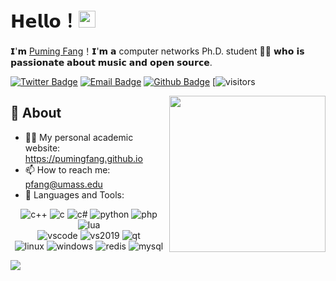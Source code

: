 # 𝗛𝗲𝗹𝗹𝗼！<img src="https://user-images.githubusercontent.com/5679180/79618120-0daffb80-80be-11ea-819e-d2b0fa904d07.gif" width="27px"> 

𝗜'𝗺 [Puming Fang](https://pumingfang.github.io)！𝗜'𝗺 𝗮 computer networks Ph.D. student 👨‍💻 𝘄𝗵𝗼 𝗶𝘀 𝗽𝗮𝘀𝘀𝗶𝗼𝗻𝗮𝘁𝗲 𝗮𝗯𝗼𝘂𝘁 𝗺𝘂𝘀𝗶𝗰 𝗮𝗻𝗱 𝗼𝗽𝗲𝗻 𝘀𝗼𝘂𝗿𝗰𝗲.


[![Twitter Badge](https://img.shields.io/badge/-Twitter-1da1f2?style=flat-square&labelColor=1da1f2&logo=twitter&logoColor=white&link=https://twitter.com/PumingF)](https://twitter.com/PumingF)
[![Email Badge](https://img.shields.io/badge/-Email-c14438?style=flat-square&logo=Gmail&logoColor=white&link=mailto:pfang@umass.edu)](mailto:pfang@umass.edu)
[![Github Badge](https://img.shields.io/badge/-Github-232323?style=flat-square&logo=Github&logoColor=white&link=https://twitter.com/PumingF)](https://twitter.com/PumingF)
[![visitors](https://visitor-badge.laobi.icu/badge?page_id=PumingFang)

<img align="right" width="250px" src="https://img.sigure.xyz/profile/miku.png" />

## 🧐 About

- 👨‍💻 My personal academic website: https://pumingfang.github.io
- 📫 How to reach me: pfang@umass.edu
- 🌱 Languages and Tools: 

<p align="center">
  <img alt="c++" src="https://img.shields.io/badge/C++-F15B2A?style=flat-square&logo=c%2b%2b">
  <img alt="c" src="https://img.shields.io/badge/C-0b0b0b?style=flat-square&logo=c">
  <img alt="c#" src="https://img.shields.io/badge/C%23-239120?style=flat-square&logo=c%20sharp">
  <img alt="python" src="https://img.shields.io/badge/Python-3572a5?style=flat-square&logo=python&logoColor=white">
  <img alt="php" src="https://img.shields.io/badge/PHP-777BB4?style=flat-square&logo=php&logoColor=white">
  <img alt="lua" src="https://img.shields.io/badge/LUA-2C2D72?style=flat-square&logo=lua">
  <br/>

  <img alt="vscode" src="https://img.shields.io/badge/VScode-007ACC?style=flat-square&logo=visual%20studio%20code">
  <img alt="vs2019" src="https://img.shields.io/badge/VS2019-5C2D91?style=flat-square&logo=visual%20studio">
  <img alt="qt" src="https://img.shields.io/badge/QT-41CD52?style=flat-square&logo=qt&logoColor=white">
  <br/>

  <img alt="linux" src="https://img.shields.io/badge/Linux-FCC624?style=flat-square&logo=linux&logoColor=black">
  <img alt="windows" src="https://img.shields.io/badge/Windows-0078D6?style=flat-square&logo=windows&logoColor=white">
  <img alt="redis" src="https://img.shields.io/badge/Redis-DC382D?style=flat-square&logo=redis&logoColor=white">
  <img alt="mysql" src="https://img.shields.io/badge/MySQL-4479A1?style=flat-square&logo=mysql&logoColor=white">
  <br/>
</p>

<img src="https://github-readme-stats.vercel.app/api?username=PumingFang&show_icons=true&hide_border=true">



<!-- 
    <div>
        <code><img height="20" src="https://raw.githubusercontent.com/github/explore/80688e429a7d4ef2fca1e82350fe8e3517d3494d/topics/cpp/cpp.png"></code>
        <code><img height="20" src="https://raw.githubusercontent.com/github/explore/80688e429a7d4ef2fca1e82350fe8e3517d3494d/topics/c/c.png"></code>
        <code><img height="20" src="https://raw.githubusercontent.com/github/explore/80688e429a7d4ef2fca1e82350fe8e3517d3494d/topics/csharp/csharp.png"></code>
        <code><img height="20" src="https://raw.githubusercontent.com/github/explore/80688e429a7d4ef2fca1e82350fe8e3517d3494d/topics/python/python.png"></code>
        <code><img height="20" src="https://raw.githubusercontent.com/github/explore/80688e429a7d4ef2fca1e82350fe8e3517d3494d/topics/php/php.png"></code>
        <code><img height="20" src="https://raw.githubusercontent.com/github/explore/80688e429a7d4ef2fca1e82350fe8e3517d3494d/topics/dotnet/dotnet.png"></code>
        <code><img height="20" src="https://raw.githubusercontent.com/github/explore/80688e429a7d4ef2fca1e82350fe8e3517d3494d/topics/linux/linux.png"></code>
        <code><img height="20" src="https://cdn.svgporn.com/logos/visual-studio-code.svg"></code>
        <code><img height="20" src="https://raw.githubusercontent.com/github/explore/80688e429a7d4ef2fca1e82350fe8e3517d3494d/topics/git/git.png"></code>
    </div> -->





